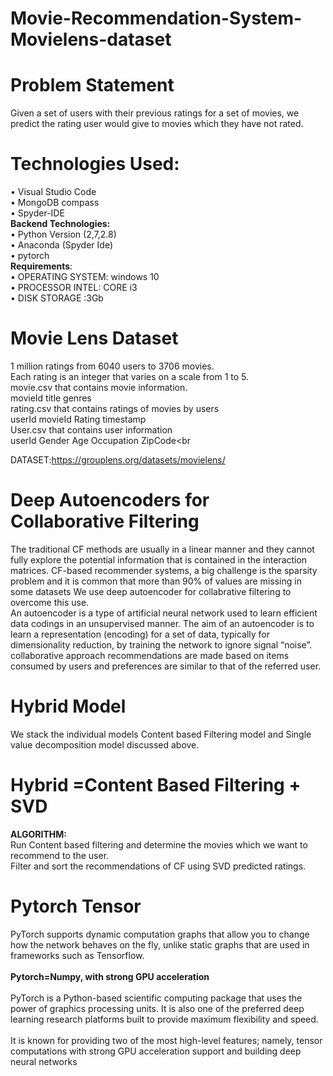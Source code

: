 # Movie-Recommendation-System-Movielens-dataset
# Problem Statement <br>
Given a set of users with their previous ratings for a set of movies, we predict the rating user would give to movies which they have not rated.<br>
# Technologies Used:
•	Visual Studio Code<br>
•	MongoDB compass<br>
•	Spyder-IDE<br>
<b> Backend Technologies:</b><br>
•	Python Version (2,7,2.8)<br>
•	Anaconda (Spyder Ide)<br>
•	pytorch<br>
<b>Requirements</b>:<br>
•	OPERATING SYSTEM: windows 10<br>
•	PROCESSOR INTEL: CORE i3<br>
•	DISK STORAGE :3Gb<br>
# Movie Lens Dataset
1 million ratings from 6040 users to 3706 movies.<br>
Each rating is an integer that varies on a scale from 1 to 5.<br>
movie.csv that contains movie information.<br>
movieId	title	genres<br>
rating.csv that contains ratings of movies by users<br>
userId		movieId		Rating	  timestamp<br>
User.csv that contains user information<br>
userId	      Gender	 Age	 Occupation 	ZipCode<br

DATASET:https://grouplens.org/datasets/movielens/<br>
                                                     
# Deep Autoencoders for Collaborative Filtering
                                                    
The traditional CF methods are usually in a linear manner and they cannot fully explore the potential information that is contained in the interaction matrices.
CF-based recommender systems, a big challenge is the sparsity problem and it is common that more than 90% of values are missing in some datasets
We use deep autoencoder for collabrative filtering to overcome this use.<br>
An autoencoder is a type of artificial neural network used to learn efficient data codings in an unsupervised manner. The aim of an autoencoder is to learn a representation (encoding) for a set of data, typically for dimensionality reduction, by training the network to ignore signal “noise”.
collaborative approach recommendations are made based on items consumed by users  and preferences are similar to that of the referred user.<br>

# Hybrid Model

We  stack the individual models Content based Filtering model and Single value decomposition model discussed above.<br>
#                 Hybrid =Content Based Filtering + SVD 
<b>ALGORITHM:</b><br>
Run Content based filtering and determine the movies which we want to recommend to the user.<br>
Filter and sort the recommendations of CF using SVD predicted ratings.<br>

# Pytorch Tensor

PyTorch supports dynamic computation graphs that allow you to change how the network behaves on the fly, unlike static graphs that are used in frameworks such as Tensorflow.<br>
<br><b>Pytorch=Numpy, with strong GPU acceleration</b><br><br>
PyTorch is a Python-based scientific computing package that uses the power of graphics processing units. It is also one of the preferred deep learning research platforms built to provide maximum flexibility and speed.<br><br>
It is known for providing two of the most high-level features; namely, tensor computations with strong GPU acceleration support and building deep neural networks <br>




                                                    
                                                    

